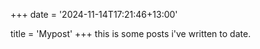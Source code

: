 +++
date = '2024-11-14T17:21:46+13:00'

title = 'Mypost'
+++
this is some posts i've written to date. 